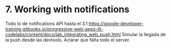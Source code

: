 # 7. Working with notifications

Todo lo de notifications API hasta el 3.1 https://google-developer-training.gitbooks.io/progressive-web-apps-ilt-codelabs/content/docs/lab_integrating_web_push.html
Simular la llegada de la push desde las devtools.
Aclarar que falta todo el server.
